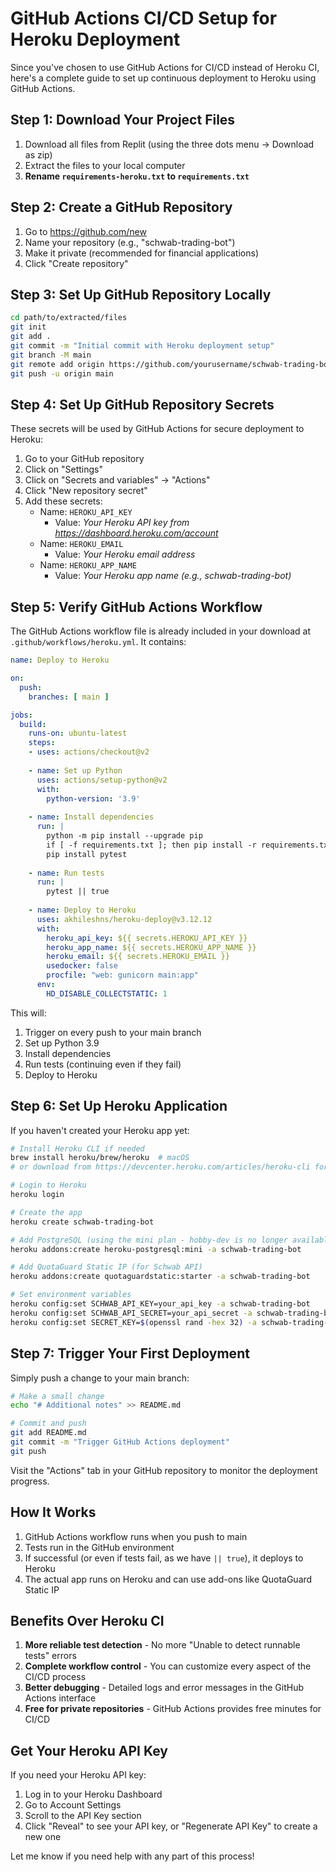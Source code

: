 # GitHub Actions CI/CD Setup for Heroku Deployment

Since you've chosen to use GitHub Actions for CI/CD instead of Heroku CI, here's a complete guide to set up continuous deployment to Heroku using GitHub Actions.

## Step 1: Download Your Project Files

1. Download all files from Replit (using the three dots menu -> Download as zip)
2. Extract the files to your local computer
3. **Rename `requirements-heroku.txt` to `requirements.txt`**

## Step 2: Create a GitHub Repository

1. Go to https://github.com/new
2. Name your repository (e.g., "schwab-trading-bot")
3. Make it private (recommended for financial applications)
4. Click "Create repository"

## Step 3: Set Up GitHub Repository Locally

```bash
cd path/to/extracted/files
git init
git add .
git commit -m "Initial commit with Heroku deployment setup"
git branch -M main
git remote add origin https://github.com/yourusername/schwab-trading-bot.git
git push -u origin main
```

## Step 4: Set Up GitHub Repository Secrets

These secrets will be used by GitHub Actions for secure deployment to Heroku:

1. Go to your GitHub repository
2. Click on "Settings"
3. Click on "Secrets and variables" -> "Actions"
4. Click "New repository secret"
5. Add these secrets:
   - Name: `HEROKU_API_KEY`
     - Value: *Your Heroku API key from https://dashboard.heroku.com/account*
   - Name: `HEROKU_EMAIL`
     - Value: *Your Heroku email address*
   - Name: `HEROKU_APP_NAME`
     - Value: *Your Heroku app name (e.g., schwab-trading-bot)*

## Step 5: Verify GitHub Actions Workflow

The GitHub Actions workflow file is already included in your download at `.github/workflows/heroku.yml`. It contains:

```yaml
name: Deploy to Heroku

on:
  push:
    branches: [ main ]

jobs:
  build:
    runs-on: ubuntu-latest
    steps:
    - uses: actions/checkout@v2
    
    - name: Set up Python
      uses: actions/setup-python@v2
      with:
        python-version: '3.9'
    
    - name: Install dependencies
      run: |
        python -m pip install --upgrade pip
        if [ -f requirements.txt ]; then pip install -r requirements.txt; fi
        pip install pytest
    
    - name: Run tests
      run: |
        pytest || true
    
    - name: Deploy to Heroku
      uses: akhileshns/heroku-deploy@v3.12.12
      with:
        heroku_api_key: ${{ secrets.HEROKU_API_KEY }}
        heroku_app_name: ${{ secrets.HEROKU_APP_NAME }}
        heroku_email: ${{ secrets.HEROKU_EMAIL }}
        usedocker: false
        procfile: "web: gunicorn main:app"
      env:
        HD_DISABLE_COLLECTSTATIC: 1
```

This will:
1. Trigger on every push to your main branch
2. Set up Python 3.9
3. Install dependencies
4. Run tests (continuing even if they fail)
5. Deploy to Heroku

## Step 6: Set Up Heroku Application

If you haven't created your Heroku app yet:

```bash
# Install Heroku CLI if needed
brew install heroku/brew/heroku  # macOS
# or download from https://devcenter.heroku.com/articles/heroku-cli for other platforms

# Login to Heroku
heroku login

# Create the app
heroku create schwab-trading-bot

# Add PostgreSQL (using the mini plan - hobby-dev is no longer available)
heroku addons:create heroku-postgresql:mini -a schwab-trading-bot

# Add QuotaGuard Static IP (for Schwab API)
heroku addons:create quotaguardstatic:starter -a schwab-trading-bot

# Set environment variables
heroku config:set SCHWAB_API_KEY=your_api_key -a schwab-trading-bot
heroku config:set SCHWAB_API_SECRET=your_api_secret -a schwab-trading-bot
heroku config:set SECRET_KEY=$(openssl rand -hex 32) -a schwab-trading-bot
```

## Step 7: Trigger Your First Deployment

Simply push a change to your main branch:

```bash
# Make a small change
echo "# Additional notes" >> README.md

# Commit and push
git add README.md
git commit -m "Trigger GitHub Actions deployment"
git push
```

Visit the "Actions" tab in your GitHub repository to monitor the deployment progress.

## How It Works

1. GitHub Actions workflow runs when you push to main
2. Tests run in the GitHub environment
3. If successful (or even if tests fail, as we have `|| true`), it deploys to Heroku
4. The actual app runs on Heroku and can use add-ons like QuotaGuard Static IP

## Benefits Over Heroku CI

1. **More reliable test detection** - No more "Unable to detect runnable tests" errors
2. **Complete workflow control** - You can customize every aspect of the CI/CD process
3. **Better debugging** - Detailed logs and error messages in the GitHub Actions interface
4. **Free for private repositories** - GitHub Actions provides free minutes for CI/CD

## Get Your Heroku API Key

If you need your Heroku API key:
1. Log in to your Heroku Dashboard
2. Go to Account Settings
3. Scroll to the API Key section
4. Click "Reveal" to see your API key, or "Regenerate API Key" to create a new one

Let me know if you need help with any part of this process!